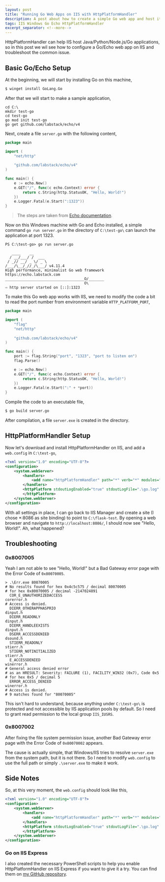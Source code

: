 ```yaml
---
layout: post
title: "Running Go Web Apps on IIS with HttpPlatformHandler"
description: A post about how to create a simple Go web app and host it on IIS with HttpPlatformHandler
tags: IIS Windows Go Echo HttpPlatformHandler
excerpt_separator: <!--more-->
---
```


HttpPlatformHandler can help IIS host Java/Python/Node.js/Go applications, so in this post we wil see how to configure a Go/Echo web app on IIS and troubleshoot the common issue.

<!--more-->

## Basic Go/Echo Setup

At the beginning, we will start by installing Go on this machine,

``` bash
$ winget install GoLang.Go
```

After that we will start to make a sample application,

``` batch
cd C:\
mkdir test-go
cd test-go
go mod init test-go
go get github.com/labstack/echo/v4
```

Next, create a file `server.go` with the following content,

``` go
package main

import (
	"net/http"
	
	"github.com/labstack/echo/v4"
)

func main() {
	e := echo.New()
	e.GET("/", func(c echo.Context) error {
		return c.String(http.StatusOK, "Hello, World!")
	})
	e.Logger.Fatal(e.Start(":1323"))
}
```

> The steps are taken from [Echo documentation](https://echo.labstack.com/docs/quick-start).

Now on this Windows machine with Go and Echo installed, a simple command `go run server.go` in the directory of `C:\test-go\` can launch the application at port 1323.

``` text
PS C:\test-go> go run server.go

   ____    __
  / __/___/ /  ___
 / _// __/ _ \/ _ \
/___/\__/_//_/\___/ v4.11.4
High performance, minimalist Go web framework
https://echo.labstack.com
____________________________________O/_______
                                    O\
⇨ http server started on [::]:1323
```

To make this Go web app works with IIS, we need to modify the code a bit to read the port number from environment variable `HTTP_PLATFORM_PORT`,

``` go
package main

import (
	"flag"
	"net/http"
	
	"github.com/labstack/echo/v4"
)

func main() {
	port := flag.String("port", "1323", "port to listen on")
	flag.Parse()

	e := echo.New()
	e.GET("/", func(c echo.Context) error {
		return c.String(http.StatusOK, "Hello, World!")
	})
	e.Logger.Fatal(e.Start(":" + *port))
}
```

Compile the code to an executable file,

``` bash
$ go build server.go
```

After compilation, a file `server.exe` is created in the directory.

## HttpPlatformHandler Setup

Now let's download and install HttpPlatformHandler on IIS, and add a `web.config` in `C:\test-go`,

``` xml
<?xml version="1.0" encoding="UTF-8"?>
<configuration>
    <system.webServer>
        <handlers>
            <add name="httpPlatformHandler" path="*" verb="*" modules="httpPlatformHandler" resourceType="Unspecified" requireAccess="Script" />
        </handlers>
        <httpPlatform stdoutLogEnabled="true" stdoutLogFile=".\go.log" startupTimeLimit="20" processPath="server.exe" arguments="--port %HTTP_PLATFORM_PORT%">
        </httpPlatform>
    </system.webServer>
</configuration>
```

With all settings in place, I can go back to IIS Manager and create a site (I chose *:8086 as site binding) to point to `C:\flask-test`. By opening a web browser and navigate to `http://localhost:8086/`, I should now see "Hello, World!". Ah, what happened?

## Troubleshooting

### 0x8007005
Yeah I am not able to see "Hello, World!" but a Bad Gateway error page with the Error Code of `0x80070005`.

``` text
> .\Err.exe 80070005
# No results found for hex 0x4c5c575 / decimal 80070005
# for hex 0x80070005 / decimal -2147024891
  COR_E_UNAUTHORIZEDACCESS                                       corerror.h
# Access is denied.
  DIERR_OTHERAPPHASPRIO                                          dinput.h
  DIERR_READONLY                                                 dinput.h
  DIERR_HANDLEEXISTS                                             dinput.h
  DSERR_ACCESSDENIED                                             dsound.h
  STIERR_READONLY                                                stierr.h
  STIERR_NOTINITIALIZED                                          stierr.h
  E_ACCESSDENIED                                                 winerror.h
# General access denied error
# as an HRESULT: Severity: FAILURE (1), FACILITY_WIN32 (0x7), Code 0x5
# for hex 0x5 / decimal 5
  ERROR_ACCESS_DENIED                                            winerror.h
# Access is denied.
# 9 matches found for "80070005"
```

This isn't hard to understand, because anything under `C:\test-go\` is protected and not accessible by IIS application pools by default. So I need to grant read permission to the local group `IIS_IUSRS`.

### 0x8007002
After fixing the file system permission issue, another Bad Gateway error page with the Error Code of `0x80070002` appears.

The cause is actually simple, that Windows/IIS tries to resolve `server.exe` from the system path, but it is not there. So I need to modify `web.config` to use the full path or simply `.\server.exe` to make it work.

## Side Notes
So, at this very moment, the `web.config` should look like this,

``` xml
<?xml version="1.0" encoding="UTF-8"?>
<configuration>
    <system.webServer>
        <handlers>
            <add name="httpPlatformHandler" path="*" verb="*" modules="httpPlatformHandler" resourceType="Unspecified" requireAccess="Script" />
        </handlers>
        <httpPlatform stdoutLogEnabled="true" stdoutLogFile=".\go.log" startupTimeLimit="20" processPath=".\server.exe" arguments="--port %HTTP_PLATFORM_PORT%">
        </httpPlatform>
    </system.webServer>
</configuration>
```

### Go on IIS Express

I also created the necessary PowerShell scripts to help you enable HttpPlatformHandler on IIS Express if you want to give it a try. You can find them on [my GitHub repository](https://github.com/lextm/iisexpress-httpplatformhandler).
